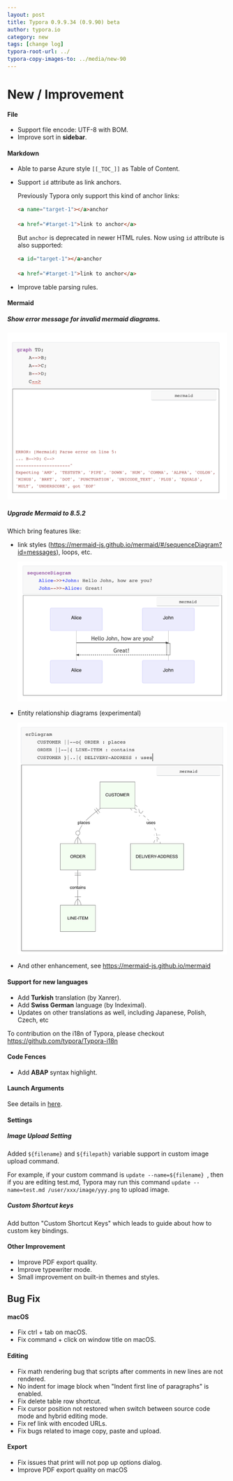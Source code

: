 ```yaml
---
layout: post
title: Typora 0.9.9.34 (0.9.90) beta
author: typora.io
category: new
tags: [change log]
typora-root-url: ../
typora-copy-images-to: ../media/new-90
---
```


# New / Improvement

#### File

- Support file encode: UTF-8 with BOM.
- Improve sort in **sidebar**.

#### Markdown

- Able to parse Azure style `[[_TOC_]]` as Table of Content.

- Support `id` attribute as link anchors.

  Previously Typora only support this kind of anchor links:

  ```markdown
  <a name="target-1"></a>anchor
  
  <a href="#target-1">link to anchor</a>
  ```

  But `anchor` is deprecated in newer HTML rules. Now using `id` attribute is also supported:

  ```markdown
  <a id="target-1"></a>anchor
  
  <a href="#target-1">link to anchor</a>
  ```

- Improve table parsing rules.

#### Mermaid

##### Show error message for invalid mermaid diagrams.

![截屏2020-07-09 22.23.44](/media/new-90/%E6%88%AA%E5%B1%8F2020-07-09%2022.23.44.png)

##### Upgrade Mermaid to 8.5.2

Which bring features like:

- link styles (https://mermaid-js.github.io/mermaid/#/sequenceDiagram?id=messages), loops, etc.

  ![截屏2020-07-09 22.27.59](/media/new-90/%E6%88%AA%E5%B1%8F2020-07-09%2022.27.59.png)

- Entity relationship diagrams (experimental)

  ![截屏2020-07-09 22.26.16](/media/new-90/%E6%88%AA%E5%B1%8F2020-07-09%2022.26.16.png)

- And other enhancement, see https://mermaid-js.github.io/mermaid

#### Support for new languages

- Add **Turkish** translation (by Xanrer).
- Add **Swiss German** language (by Indeximal).
- Updates on other translations as well, including Japanese, Polish, Czech, etc

To contribution on the i18n of Typora, please checkout https://github.com/typora/Typora-i18n

#### Code Fences

- Add **ABAP** syntax highlight.

#### Launch Arguments

See details in [here](/Launch-Arguments/).

#### Settings

##### Image Upload Setting

Added `${filename}` and `${filepath}` variable support in custom image upload command.

For example, if your custom command is `update --name=${filename} `, then if you are editing test.md, Typora may run this command `update --name=test.md /user/xxx/image/yyy.png` to upload image.

##### Custom Shortcut keys

Add button "Custom Shortcut Keys" which leads to guide about how to custom key bindings.

#### Other Improvement

- Improve PDF export quality.
- Improve typewriter mode.
- Small improvement on built-in themes and styles.

## Bug Fix

#### macOS

- Fix ctrl + tab on macOS.
- Fix command + click on window title on macOS.

#### Editing

- Fix math rendering bug that scripts after comments in new lines are not rendered.
- No indent for image block when "Indent first line of paragraphs" is enabled.
- Fix delete table row shortcut.
- Fix cursor position not restored when switch between source code mode and hybrid editing mode.
- Fix ref link with encoded URLs.
- Fix bugs related to image copy, paste and upload.

#### Export

- Fix issues that print will not pop up options dialog.
- Improve PDF export quality on macOS